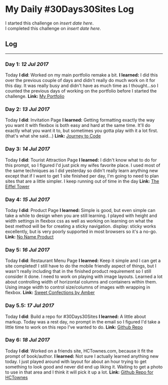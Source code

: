 # My Daily #30Days30Sites Log

I started this challenge on *insert date here*.  
I completed this challenge on *insert date here*.

## Log
---

### **Day 1:** *12 Jul 2017*
Today **I did**:  Worked on my main portfolio remake a bit.
**I learned:**  I did this over the previous couple of days and didn't really do much work on it for this day.  It was really busy and didn't have as much time as I thought...so I counted the previous days of working on the portfolio before I started the challenge.
**Link:** [My Portfolio](https://staxed.github.io)

### **Day 2:** *13 Jul 2017*
Today **I did**:  Invitation Page
**I learned:**  Getting formatting exactly the way you want it with flexbox is both easy and hard at the same time.  It'll do exactly what you want it to, but sometimes you gotta play with it a lot first. (that's what she said...)
**Link:** [Journey to Code](http://staxed.github.io/30Days30Sites/invitation/)

### **Day 3:** *14 Jul 2017*
Today **I did**:  Tourist Attraction Page
**I learned:**  I didn't know what to do for this prompt, so I figured I'd just pick my wifes favorite place.  I used most of the same techniques as I did yesterday so didn't really learn anything new except that if I want to get 1 site finished per day, I'm going to need to plan sites that are a little simpler.  I keep running out of time in the day
**Link:** [The Eiffel Tower](http://staxed.github.io/30Days30Sites/touristattraction/)

### **Day 4:** *15 Jul 2017*
Today **I did**:  Product Page
**I learned:**  Simple is good, but even simple can take a while to design when you are still learning.  I played with height and width settings in flexbox css as well as working on learning on what the best method will be for creating a sticky navigation.  display: sticky works excellently, but is very poorly supported in most browsers so it's a no-go.
**Link:** [No Name Product](http://staxed.github.io/30Days30Sites/product/)

### **Day 5:** *16 Jul 2017*
Today **I did**:  Restaurant Menu Page
**I learned:**  Keep it simple and I can get a site completed!  I still have to do the mobile friendly aspect of things, but I wasn't really including that in the finished product requirement so I still consider it done.  I need to work on playing with image layouts.  Learned a lot about controlling width of horizontal columns and containers within them.  Using image width to control size/columns of images with wrapping in flexbox.
**Link:** [Sweet Confections by Amber](http://staxed.github.io/30Days30Sites/menu/)

### **Day 5.5:** *17 Jul 2017*
Today **I did**:  Build a repo for #30Days30Sites
**I learned:**  A little about markup.  Today was a rest day, no prompt in the email so I figured I'd take a little time to work on this repo I've wanted to do.
**Link:** [Github Repo](https://github.com/Staxed/30Days30Sites-Main)

### **Day 6:** *18 Jul 2017*
Today **I did**:  Worked on a friends site, HCTownes.com, because it fit the prompt of book/author.
**I learned:**  Not sure I actually learned anything new today.  I just played around with layout for about an hour trying to get something to look good and never did end up liking it.  Waiting to get a photo to use in that area and I think it will pick it up a lot.
**Link:** [Github Repo for HCTownes](https://github.com/Staxed/hctownes)